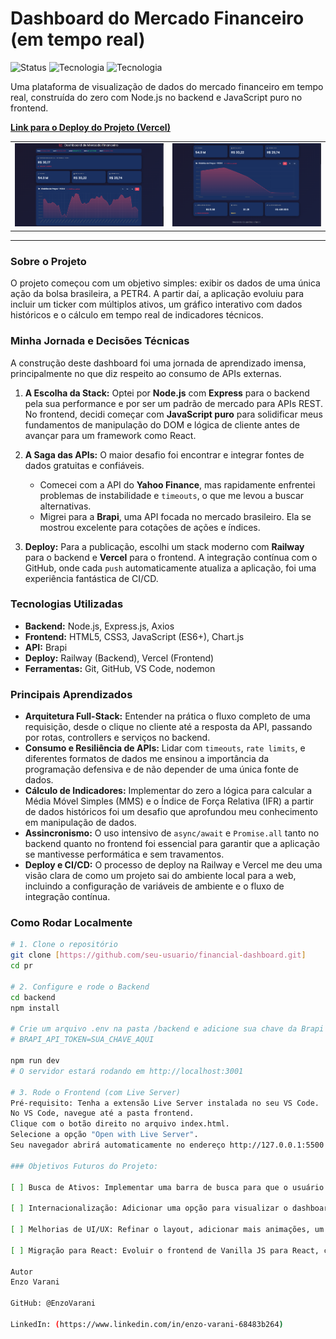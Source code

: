 # Dashboard do Mercado Financeiro (em tempo real)

![Status](https://img.shields.io/badge/status-versão%201.0-green)
![Tecnologia](https://img.shields.io/badge/backend-Node.js-blue)
![Tecnologia](https://img.shields.io/badge/frontend-JavaScript-yellow)

Uma plataforma de visualização de dados do mercado financeiro em tempo real, construída do zero com Node.js no backend e JavaScript puro no frontend.

**[Link para o Deploy do Projeto (Vercel)](https://coloque-seu-link-aqui.vercel.app)**

<table align="center">
  <tr>
    <td align="center">
      <img src="./docs/screenshot.png" width="500px">
    </td>
    <td align="center">      
      <img src="./docs/screenshot2.png" width="500px">
    </td>
  </tr>
</table>

---

### Sobre o Projeto

O projeto começou com um objetivo simples: exibir os dados de uma única ação da bolsa brasileira, a PETR4. A partir daí, a aplicação evoluiu para incluir um ticker com múltiplos ativos, um gráfico interativo com dados históricos e o cálculo em tempo real de indicadores técnicos.

### Minha Jornada e Decisões Técnicas

A construção deste dashboard foi uma jornada de aprendizado imensa, principalmente no que diz respeito ao consumo de APIs externas.

1.  **A Escolha da Stack:** Optei por **Node.js** com **Express** para o backend pela sua performance e por ser um padrão de mercado para APIs REST. No frontend, decidi começar com **JavaScript puro** para solidificar meus fundamentos de manipulação do DOM e lógica de cliente antes de avançar para um framework como React.

2.  **A Saga das APIs:** O maior desafio foi encontrar e integrar fontes de dados gratuitas e confiáveis.
    - Comecei com a API do **Yahoo Finance**, mas rapidamente enfrentei problemas de instabilidade e `timeouts`, o que me levou a buscar alternativas.
    - Migrei para a **Brapi**, uma API focada no mercado brasileiro. Ela se mostrou excelente para cotações de ações e índices.

3.  **Deploy:** Para a publicação, escolhi um stack moderno com **Railway** para o backend e **Vercel** para o frontend. A integração contínua com o GitHub, onde cada `push` automaticamente atualiza a aplicação, foi uma experiência fantástica de CI/CD.

### Tecnologias Utilizadas

-   **Backend:** Node.js, Express.js, Axios
-   **Frontend:** HTML5, CSS3, JavaScript (ES6+), Chart.js
-   **API:** Brapi
-   **Deploy:** Railway (Backend), Vercel (Frontend)
-   **Ferramentas:** Git, GitHub, VS Code, nodemon

### Principais Aprendizados

-   **Arquitetura Full-Stack:** Entender na prática o fluxo completo de uma requisição, desde o clique no cliente até a resposta da API, passando por rotas, controllers e serviços no backend.
-   **Consumo e Resiliência de APIs:** Lidar com `timeouts`, `rate limits`, e diferentes formatos de dados me ensinou a importância da programação defensiva e de não depender de uma única fonte de dados.
-   **Cálculo de Indicadores:** Implementar do zero a lógica para calcular a Média Móvel Simples (MMS) e o Índice de Força Relativa (IFR) a partir de dados históricos foi um desafio que aprofundou meu conhecimento em manipulação de dados.
-   **Assincronismo:** O uso intensivo de `async/await` e `Promise.all` tanto no backend quanto no frontend foi essencial para garantir que a aplicação se mantivesse performática e sem travamentos.
-   **Deploy e CI/CD:** O processo de deploy na Railway e Vercel me deu uma visão clara de como um projeto sai do ambiente local para a web, incluindo a configuração de variáveis de ambiente e o fluxo de integração contínua.

### Como Rodar Localmente

```bash
# 1. Clone o repositório
git clone [https://github.com/seu-usuario/financial-dashboard.git]
cd pr

# 2. Configure e rode o Backend
cd backend
npm install

# Crie um arquivo .env na pasta /backend e adicione sua chave da Brapi
# BRAPI_API_TOKEN=SUA_CHAVE_AQUI

npm run dev
# O servidor estará rodando em http://localhost:3001

# 3. Rode o Frontend (com Live Server)
Pré-requisito: Tenha a extensão Live Server instalada no seu VS Code.
No VS Code, navegue até a pasta frontend.
Clique com o botão direito no arquivo index.html.
Selecione a opção "Open with Live Server".
Seu navegador abrirá automaticamente no endereço http://127.0.0.1:5500 (ou uma porta similar) com o projeto funcionando.

### Objetivos Futuros do Projeto:

[ ] Busca de Ativos: Implementar uma barra de busca para que o usuário possa trocar o ativo principal (PETR4) por qualquer outra ação da B3.

[ ] Internacionalização: Adicionar uma opção para visualizar o dashboard em Inglês.

[ ] Melhorias de UI/UX: Refinar o layout, adicionar mais animações, um seletor de tema (light/dark) e tornar a interface mais responsiva para dispositivos móveis.

[ ] Migração para React: Evoluir o frontend de Vanilla JS para React, componentizando a aplicação e gerenciando o estado de forma mais eficiente.

Autor
Enzo Varani

GitHub: @EnzoVarani

LinkedIn: (https://www.linkedin.com/in/enzo-varani-68483b264)
